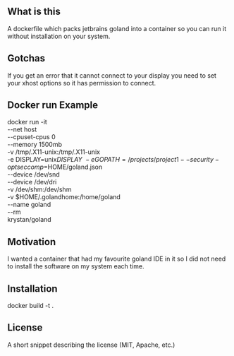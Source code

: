 ## What is this

A dockerfile which packs jetbrains goland into a container
so you can run it without installation on your system.

## Gotchas

If you get an error that it cannot connect to your display you need to set your xhost options so it has permission to connect.

## Docker run Example

docker run -it \
    --net host \
	--cpuset-cpus 0 \
	--memory 1500mb \
	-v /tmp/.X11-unix:/tmp/.X11-unix \
	-e DISPLAY=unix$DISPLAY \
	-e GOPATH=/projects/project1
	--security-opt seccomp=$HOME/goland.json \
	--device /dev/snd \
	--device /dev/dri \
	-v /dev/shm:/dev/shm \
	-v $HOME/.golandhome:/home/goland \
	--name goland \
	--rm \
	krystan/goland

## Motivation

I wanted a container that had my favourite goland IDE in it so I did not need to install the software on my system each time.

## Installation

docker build -t <yourtag> .

## License

A short snippet describing the license (MIT, Apache, etc.)